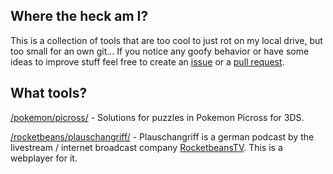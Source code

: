 ## Where the heck am I?

This is a collection of tools that are too cool to just rot on my local drive, but too small for an own git... If you notice any goofy behavior or have some ideas to improve stuff feel free to create an [issue](https://github.com/Keeky/keeky.github.io/issues) or a [pull request](https://github.com/Keeky/keeky.github.io/pulls).

## What tools?

[/pokemon/picross/](http://apps.keeky.net/pokemon/picross/) - Solutions for puzzles in Pokemon Picross for 3DS.

[/rocketbeans/plauschangriff/](http://apps.keeky.net/rocketbeans/plauschangriff/) - Plauschangriff is a german podcast by the livestream / internet broadcast company [RocketbeansTV](http://rocketbeans.tv). This is a webplayer for it.